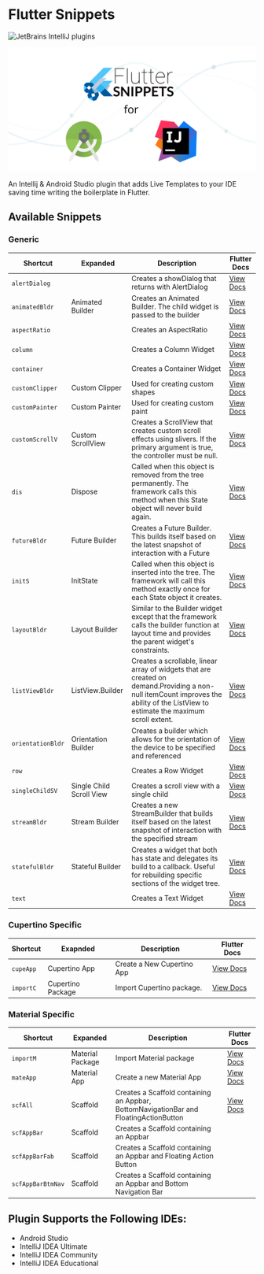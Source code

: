 # Flutter Snippets

![JetBrains IntelliJ plugins](https://img.shields.io/jetbrains/plugin/d/12348-flutter-snippets.svg?style=plastic)

![](images/flutter_snippets.png)

An Intellij & Android Studio plugin that adds Live Templates to your IDE saving time writing the boilerplate in Flutter.

## Available Snippets
### Generic
| Shortcut|Expanded|Description|Flutter Docs| 
| ---------- | ----------| -------------- | -------------- |
|`alertDialog`| |Creates a showDialog that returns with AlertDialog|[View Docs](https://docs.flutter.io/flutter/widgets/AlertDialog-class.html)|
|`animatedBldr`|Animated Builder|Creates an Animated Builder. The child widget  is passed to the builder|[View Docs](https://docs.flutter.io/flutter/widgets/AnimationBuilder-class.html)|
|`aspectRatio`| |Creates an AspectRatio|[View Docs](https://api.flutter.dev/flutter/widgets/AspectRatio-class.html)|
|`column`| |Creates a Column Widget|[View Docs](https://docs.flutter.io/flutter/widgets/Column-class.html)|
|`container`| |Creates a Container Widget|[View Docs](https://docs.flutter.io/flutter/widgets/Container-class.html)|
|`customClipper`|Custom Clipper|Used for creating custom shapes|[View Docs](https://api.flutter.dev/flutter/rendering/CustomClipper-class.html)|
|`customPainter`|Custom Painter|Used for creating custom paint|[View Docs](https://api.flutter.dev/flutter/rendering/CustomPainter-class.html)|
|`customScrollV`| Custom ScrollView|Creates a ScrollView that creates custom scroll effects using slivers. If the primary argument is true, the controller must be null.|[View Docs](https://api.flutter.dev/flutter/widgets/CustomScrollView-class.html)|
|`dis`|Dispose|Called when this object is removed from the tree permanently. The framework calls this method when this State object will never build again.|[View Docs](https://api.flutter.dev/flutter/widgets/State/dispose.html)|
|`futureBldr`|Future Builder|Creates a Future Builder. This builds itself based on the latest snapshot of interaction with a Future|[View Docs](https://docs.flutter.io/flutter/widgets/FutureBuilder-class.html)|
|`initS`|InitState|Called when this object is inserted into the tree. The framework will call this method exactly once for each State object it creates.|[View Docs](https://api.flutter.dev/flutter/widgets/State/initState.html)|
|`layoutBldr`|Layout Builder|Similar to the Builder widget except that the framework calls the builder function at layout time and provides the parent widget's constraints.|[View Docs](https://api.flutter.dev/flutter/widgets/LayoutBuilder-class.html)|
|`listViewBldr`|ListView.Builder|Creates a scrollable, linear array of widgets that are created on demand.Providing a non-null itemCount improves the ability of the ListView to estimate the maximum scroll extent.|[View Docs](https://docs.flutter.io/flutter/widgets/ListView.builder.html)| 
|`orientationBldr`|Orientation Builder|Creates a builder which allows for the orientation of the device to be specified and referenced|[View Docs](https://api.flutter.dev/flutter/widgets/OrientationBuilder-class.html)|
|`row`| |Creates a Row Widget|[View Docs](https://docs.flutter.io/flutter/widgets/Row-class.html)|
|`singleChildSV`|Single Child Scroll View|Creates a scroll view with a single child|[View Docs](https://api.flutter.dev/flutter/widgets/SingleChildScrollView-class.html)|
|`streamBldr`| Stream Builder |Creates a new StreamBuilder that builds itself based on the latest snapshot of interaction with the specified stream |[View Docs](https://docs.flutter.io/flutter/widgets/StreamBuilder-class.html)|
|`statefulBldr`|Stateful Builder|Creates a widget that both has state and delegates its build to a callback. Useful for rebuilding specific sections of the widget tree.|[View Docs](https://api.flutter.dev/flutter/widgets/StatefulBuilder/StatefulBuilder.html)|
|`text`| |Creates a Text Widget|[View Docs](https://docs.flutter.io/flutter/widgets/Text-class.html)|

### Cupertino Specific
| Shortcut| Exapnded | Description| Flutter Docs |
| ---------- | ------------------------ | -------|------------- |
|`cupeApp`|Cupertino App |Create a New Cupertino App| [View Docs](https://api.flutter.dev/flutter/cupertino/CupertinoApp-class.html)|
|`importC`| Cupertino Package|Import Cupertino package.| [View Docs](https://api.flutter.dev/flutter/cupertino/cupertino-library.html)|
### Material Specific
| Shortcut| Expanded | Description| Flutter Docs |
| ---------- | ------------------------ | -------|------------- |
|`importM`| Material Package |Import Material package|[View Docs](https://api.flutter.dev/flutter/material/material-library.html)|
|`mateApp`| Material App |Create a new Material App|[View Docs](https://api.flutter.dev/flutter/material/MaterialApp-class.html) | 
|`scfAll`| Scaffold |Creates a Scaffold containing an Appbar, BottomNavigationBar and FloatingActionButton|[View Docs](https://docs.flutter.io/flutter/material/Scaffold-class.html)| 
|`scfAppBar`| Scaffold |Creates a Scaffold containing an Appbar| |
|`scfAppBarFab`| Scaffold |Creates a Scaffold containing an Appbar and Floating Action Button| |
|`scfAppBarBtmNav`| Scaffold |Creates a Scaffold containing an Appbar and Bottom Navigation Bar||


## Plugin Supports the Following IDEs:
* Android Studio
* IntelliJ IDEA Ultimate
* IntelliJ IDEA Community
* IntelliJ IDEA Educational


